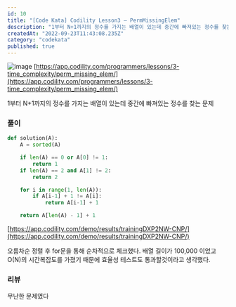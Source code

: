 ```yaml
---
id: 10
title: "[Code Kata] Codility Lesson3 — PermMissingElem"
description: "1부터 N+1까지의 정수를 가지는 배열이 있는데 중간에 빠져있는 정수를 찾는 문제"
createdAt: "2022-09-23T11:43:08.235Z"
category: "codekata"
published: true
---
```


![image](/uploads/codility-3-asset-1.png)
[https://app.codility.com/programmers/lessons/3-time_complexity/perm_missing_elem/](https://app.codility.com/programmers/lessons/3-time_complexity/perm_missing_elem/)

1부터 N+1까지의 정수를 가지는 배열이 있는데 중간에 빠져있는 정수를 찾는 문제

### 풀이

```python
def solution(A):
    A = sorted(A)

    if len(A) == 0 or A[0] != 1:
        return 1
    if len(A) == 2 and A[1] != 2:
        return 2

    for i in range(1, len(A)):
        if A[i-1] + 1 != A[i]:
            return A[i-1] + 1

    return A[len(A) - 1] + 1
```
[https://app.codility.com/demo/results/trainingDXP2NW-CNP/](https://app.codility.com/demo/results/trainingDXP2NW-CNP/)

오름차순 정렬 후 for문을 통해 순차적으로 체크했다. 배열 길이가 100,000 이었고 O(N)의 시간복잡도를 가졌기 때문에 효율성 테스트도 통과할것이라고 생각했다.

### 리뷰

무난한 문제였다

